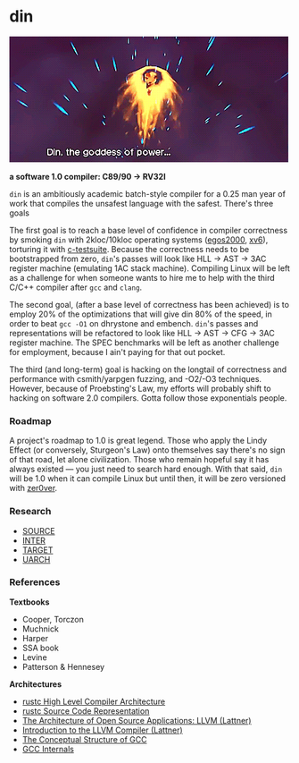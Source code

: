 # din
![](./din.gif)

**a software 1.0 compiler: C89/90 -> RV32I**

`din` is an ambitiously academic batch-style compiler for a 0.25 man year of work
that compiles the unsafest language with the safest. There's three goals

The first goal is to reach a base level of confidence in compiler correctness
by smoking `din` with 2kloc/10kloc operating systems ([egos2000](), [xv6]()),
torturing it with [c-testsuite](https://github.com/c-testsuite/c-testsuite).
Because the correctness needs to be bootstrapped from zero, `din`'s passes will
look like HLL -> AST -> 3AC register machine (emulating 1AC stack machine).
Compiling Linux will be left as a challenge for when someone wants to hire me to
help with the third C/C++ compiler after `gcc` and `clang`.

The second goal, (after a base level of correctness has been achieved) is to
employ 20% of the optimizations that will give din 80% of the speed, in order
to beat `gcc -O1` on dhrystone and embench. `din`'s passes and representations
will be refactored to look like HLL -> AST -> CFG -> 3AC register machine. The
SPEC benchmarks will be left as another challenge for employment, because I ain't
paying for that out pocket.

The third (and long-term) goal is hacking on the longtail of correctness and
performance with csmith/yarpgen fuzzing, and -O2/-O3 techniques. However,
because of Proebsting's Law, my efforts will probably shift to hacking on
software 2.0 compilers. Gotta follow those exponentials people.

### Roadmap
A project's roadmap to 1.0 is great legend. Those who apply the Lindy Effect (or
conversely, Sturgeon's Law) onto themselves say there's no sign of that road, let
alone civilization. Those who remain hopeful say it has always existed — you just
need to search hard enough. With that said, `din` will be 1.0 when it can compile
Linux but until then, it will be zero versioned with [zer0ver](https://0ver.org/).

### Research
- [SOURCE](./examples/SOURCE)
- [INTER](./examples/INTER)
- [TARGET](./examples/TARGET)
- [UARCH](./examples/UARCH)

### References
**Textbooks**
- Cooper, Torczon
- Muchnick
- Harper
- SSA book
- Levine
- Patterson & Hennesey

**Architectures**
- [rustc High Level Compiler Architecture](https://rustc-dev-guide.rust-lang.org/part-2-intro.html)
- [rustc Source Code Representation](https://rustc-dev-guide.rust-lang.org/part-3-intro.html)
- [The Architecture of Open Source Applications: LLVM (Lattner)](https://aosabook.org/en/v1/llvm.html)
- [Introduction to the LLVM Compiler (Lattner)](https://llvm.org/pubs/2008-10-04-ACAT-LLVM-Intro.html)
- [The Conceptual Structure of GCC](https://www.cse.iitb.ac.in/grc/intdocs/gcc-conceptual-structure.html#The-GCC-IRs)
- [GCC Internals](https://gcc.gnu.org/onlinedocs/gccint/)